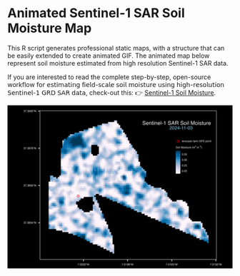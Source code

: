 # Animated Sentinel-1 SAR Soil Moisture Map

This R script generates professional static maps, with a structure that can be easily extended to create animated GIF. The animated map below represent soil moisture estimated from high resolution Sentinel-1 SAR data. 

If you are interested to read the complete step-by-step, open-source workflow 𝖿𝗈𝗋 𝖾𝗌𝗍𝗂𝗆𝖺𝗍𝗂𝗇𝗀 𝖿𝗂𝖾𝗅𝖽-𝗌𝖼𝖺𝗅𝖾 𝗌𝗈𝗂𝗅 𝗆𝗈𝗂𝗌𝗍𝗎𝗋𝖾 𝗎𝗌𝗂𝗇𝗀 𝗁𝗂𝗀𝗁-𝗋𝖾𝗌𝗈𝗅𝗎𝗍𝗂𝗈𝗇 𝖲𝖾𝗇𝗍𝗂𝗇𝖾𝗅-𝟣 𝖦𝖱𝖣 𝖲𝖠𝖱 𝖽𝖺𝗍𝖺, check-out this: 👉 [Sentinel-1 Soil Moisture](https://github.com/aanwarigeo/sentinel-1-soil-moisture).

<img align="lift" src="map.gif" width="%100">

